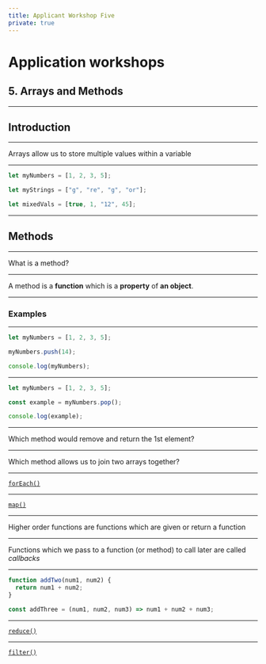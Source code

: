 ```yaml
---
title: Applicant Workshop Five
private: true
---
```


# Application workshops

## 5. Arrays and Methods

---

<!-- {.primary} -->

## Introduction

---

Arrays allow us to store multiple values within a variable

---

```js
let myNumbers = [1, 2, 3, 5];

let myStrings = ["g", "re", "g", "or"];

let mixedVals = [true, 1, "12", 45];
```

---

## Methods

---

What is a method?

---

A method is a **function** which is a **property** of **an object**.

---

### Examples

---

```js
let myNumbers = [1, 2, 3, 5];

myNumbers.push(14);

console.log(myNumbers);
```

---

```js
let myNumbers = [1, 2, 3, 5];

const example = myNumbers.pop();

console.log(example);
```

---

Which method would remove and return the 1st element?

---

Which method allows us to join two arrays together?

---

[`forEach()`](https://developer.mozilla.org/en-US/docs/Web/JavaScript/Reference/Global_Objects/Array/forEach)

---

[`map()`](https://developer.mozilla.org/en-US/docs/Web/JavaScript/Reference/Global_Objects/Array/map)

---

Higher order functions are functions which are given or return a function

---

Functions which we pass to a function (or method) to call later are called _callbacks_

---

```js
function addTwo(num1, num2) {
  return num1 + num2;
}

const addThree = (num1, num2, num3) => num1 + num2 + num3;
```

---

[`reduce()`](https://developer.mozilla.org/en-US/docs/Web/JavaScript/Reference/Global_Objects/Array/Reduce)

---

[`filter()`](https://developer.mozilla.org/en-US/docs/Web/JavaScript/Reference/Global_Objects/Array/filter)
